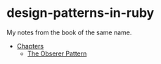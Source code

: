 design-patterns-in-ruby
=======================

My notes from the book of the same name.

* [Chapters](/chapters)
  * [The Obserer Pattern](/chapters/the-observer-pattern)
